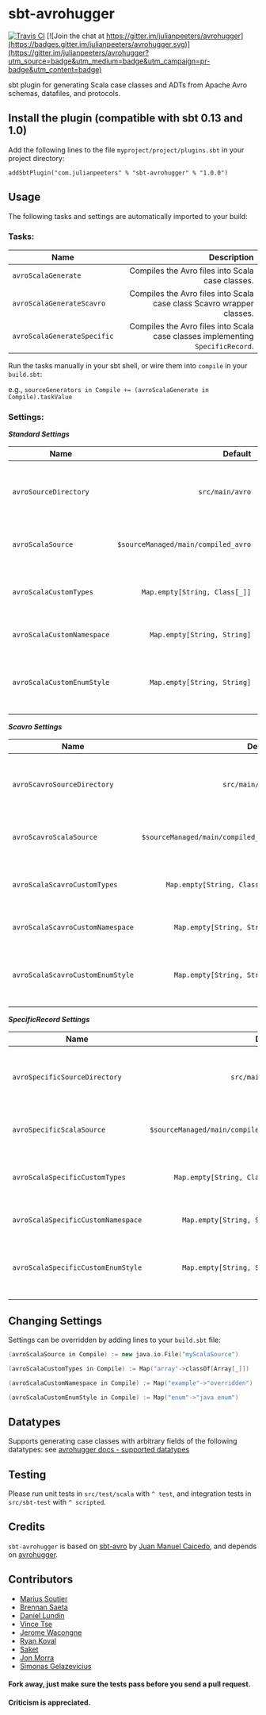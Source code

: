 # sbt-avrohugger


[![Travis CI](https://travis-ci.org/julianpeeters/sbt-avrohugger.svg?branch=master)](https://travis-ci.org/sbt/sbt-avrohugger)
[![Join the chat at https://gitter.im/julianpeeters/avrohugger](https://badges.gitter.im/julianpeeters/avrohugger.svg)](https://gitter.im/julianpeeters/avrohugger?utm_source=badge&utm_medium=badge&utm_campaign=pr-badge&utm_content=badge)


sbt plugin for generating Scala case classes and ADTs from Apache Avro schemas, datafiles, and protocols.


Install the plugin (compatible with sbt 0.13 and 1.0)
---------------------------------------

Add the following lines to the file ``myproject/project/plugins.sbt`` in your
project directory:

    addSbtPlugin("com.julianpeeters" % "sbt-avrohugger" % "1.0.0")


Usage
-----

The following tasks and settings are automatically imported to your build:

### Tasks:

| Name                        | Description                                                                     |
| --------------------------- | -------------------------------------------------------------------------------:|
| `avroScalaGenerate`         |  Compiles the Avro files into Scala case classes.                               |
| `avroScalaGenerateScavro`   |  Compiles the Avro files into Scala case class Scavro wrapper classes.          |
| `avroScalaGenerateSpecific` |  Compiles the Avro files into Scala case classes implementing `SpecificRecord`. |

Run the tasks manually in your sbt shell, or wire them into `compile` in your `build.sbt`:

e.g., `sourceGenerators in Compile += (avroScalaGenerate in Compile).taskValue`


### Settings:

_**Standard Settings**_

| Name                       | Default                               | Description                                                      |
| -------------------------- | -------------------------------------:| ----------------------------------------------------------------:|
| `avroSourceDirectory`      | ``src/main/avro``                     | Path containing ``*.avsc``, ``*.avdl``, and/or ``*.avro`` files. |
| `avroScalaSource`          | ``$sourceManaged/main/compiled_avro`` | Path for the generated ``*.scala`` or ``*.java``  files.         |
| `avroScalaCustomTypes`     | ``Map.empty[String, Class[_]]``       | Map for reassigning `array` to `Array`, `List`, or `Vector`.     |
| `avroScalaCustomNamespace` | ``Map.empty[String, String]``         | Map for reassigning namespaces.                                  |
| `avroScalaCustomEnumStyle` | ``Map.empty[String, String]``         | Map for reassigning enum style to `java enum` or `case object`.  |

_**Scavro Settings**_

| Name                             | Default                               | Description                                                      |
| -------------------------------- | -------------------------------------:| ----------------------------------------------------------------:|
| `avroScavroSourceDirectory`      | ``src/main/avro``                     | Path containing ``*.avsc``, ``*.avdl``, and/or ``*.avro`` files. |
| `avroScavroScalaSource`          | ``$sourceManaged/main/compiled_avro`` | Path for the generated ``*.scala`` or ``*.java``  files.         |
| `avroScalaScavroCustomTypes`     | ``Map.empty[String, Class[_]]``       | Map for reassigning `array` to `Array`, `List`, or `Vector`.     |
| `avroScalaScavroCustomNamespace` | ``Map.empty[String, String]``         | Map for reassigning namespaces.                                  |
| `avroScalaScavroCustomEnumStyle` | ``Map.empty[String, String]``         | Map for reassigning enum style to `java enum` or `case object`.  |

_**SpecificRecord Settings**_

| Name                               | Default                               | Description                                                      |
| ---------------------------------- | -------------------------------------:| ----------------------------------------------------------------:|
| `avroSpecificSourceDirectory`      | ``src/main/avro``                     | Path containing ``*.avsc``, ``*.avdl``, and/or ``*.avro`` files. |
| `avroSpecificScalaSource`          | ``$sourceManaged/main/compiled_avro`` | Path for the generated ``*.scala`` or ``*.java``  files.         |
| `avroScalaSpecificCustomTypes`     | ``Map.empty[String, Class[_]]``       | Map for reassigning `array` to `Array`, `List`, or `Vector`.     |
| `avroScalaSpecificCustomNamespace` | ``Map.empty[String, String]``         | Map for reassigning namespaces.                                  |
| `avroScalaSpecificCustomEnumStyle` | ``Map.empty[String, String]``         | Map for reassigning enum style to `java enum` or `case object`.  |


Changing Settings
-----------------

Settings can be overridden by adding lines to your `build.sbt` file:

```scala    
(avroScalaSource in Compile) := new java.io.File("myScalaSource")

(avroScalaCustomTypes in Compile) := Map("array"->classOf[Array[_]])

(avroScalaCustomNamespace in Compile) := Map("example"->"overridden")

(avroScalaCustomEnumStyle in Compile) := Map("enum"->"java enum")

```


Datatypes
---------

Supports generating case classes with arbitrary fields of the following
datatypes: see [avrohugger docs - supported datatypes](https://github.com/julianpeeters/avrohugger#supports-generating-case-classes-with-arbitrary-fields-of-the-following-datatypes)


Testing
-------

Please run unit tests in `src/test/scala` with `^ test`, and integration tests
in `src/sbt-test` with `^ scripted`.


Credits
-------

`sbt-avrohugger` is based on [sbt-avro](https://github.com/cavorite/sbt-avro) by [Juan Manuel Caicedo](http://cavorite.com/), and depends on [avrohugger](https://github.com/julianpeeters/avrohugger).


Contributors
------------

- [Marius Soutier](https://github.com/mariussoutier)
- [Brennan Saeta](https://github.com/saeta)
- [Daniel Lundin](https://github.com/dln)
- [Vince Tse](https://github.com/vtonehundred)
- [Jerome Wacongne](https://github.com/ch4mpy)
- [Ryan Koval](http://github.ryankoval.com)
- [Saket](https://github.com/skate056)
- [Jon Morra](https://github.com/jon-morra-zefr)
- [Simonas Gelazevicius](https://github.com/simsasg)

#### Fork away, just make sure the tests pass before you send a pull request.


#### Criticism is appreciated.

